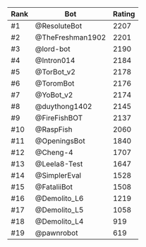 Rank|Bot|Rating
---|---|---
#1|@ResoluteBot|2207
#2|@TheFreshman1902|2201
#3|@lord-bot|2190
#4|@Intron014|2184
#5|@TorBot_v2|2178
#6|@ToromBot|2176
#7|@YoBot_v2|2174
#8|@duythong1402|2145
#9|@FireFishBOT|2137
#10|@RaspFish|2060
#11|@OpeningsBot|1840
#12|@Cheng-4|1707
#13|@Leela8-Test|1647
#14|@SimplerEval|1528
#15|@FataliiBot|1508
#16|@Demolito_L6|1219
#17|@Demolito_L5|1058
#18|@Demolito_L4|919
#19|@pawnrobot|619
